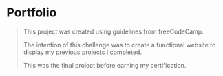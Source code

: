 # Portfolio
> This project was created using guidelines from freeCodeCamp.
> 
> The intention of this challenge was to create a functional website to display my previous projects I completed.
> 
> This was the final project before earning my certification.
